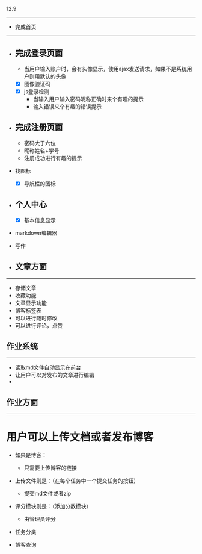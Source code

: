 12.9
***
- 完成首页 
*** 
- 完成登录页面
    -   
    - 当用户输入账户时，会有头像显示，使用ajax发送请求，如果不是系统用户则用默认的头像
    -[x] 图像验证码
    -[x] js登录检测
        - 当输入用户输入密码昵称正确时来个有趣的提示
        - 输入错误来个有趣的错误提示
        
- 完成注册页面 
   -
 
   - 密码大于六位
   - 昵称姓名+学号 
   - 注册成功进行有趣的提示
- 找图标
    -[x] 导航栏的图标
- 个人中心
    - 
    -[x] 基本信息显示
-  markdown编辑器
- 写作

- ## 文章方面
***
- 存储文章
- 收藏功能
- 文章显示功能
- 博客标签表
- 可以进行随时修改
- 可以进行评论，点赞



## 作业系统
***
- 读取md文件自动显示在前台
- 让用户可以对发布的文章进行编辑
- 


## 作业方面
***
# 用户可以上传文档或者发布博客
- 如果是博客：
    - 只需要上传博客的链接
- 上传文件则是：（在每个任务中一个提交任务的按钮）
    - 提交md文件或者zip
- 评分模块则是：（添加分数模块）
    - 由管理员评分
    
- 任务分类
- 博客查询


